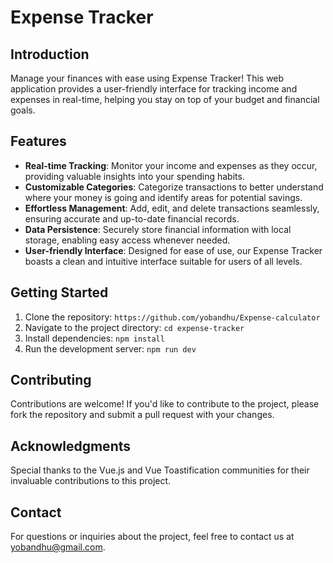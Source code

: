 # Expense Tracker

## Introduction

Manage your finances with ease using Expense Tracker! This web application provides a user-friendly interface for tracking income and expenses in real-time, helping you stay on top of your budget and financial goals.

## Features

- **Real-time Tracking**: Monitor your income and expenses as they occur, providing valuable insights into your spending habits.
- **Customizable Categories**: Categorize transactions to better understand where your money is going and identify areas for potential savings.
- **Effortless Management**: Add, edit, and delete transactions seamlessly, ensuring accurate and up-to-date financial records.
- **Data Persistence**: Securely store financial information with local storage, enabling easy access whenever needed.
- **User-friendly Interface**: Designed for ease of use, our Expense Tracker boasts a clean and intuitive interface suitable for users of all levels.

## Getting Started

1. Clone the repository: `https://github.com/yobandhu/Expense-calculator`
2. Navigate to the project directory: `cd expense-tracker`
3. Install dependencies: `npm install`
4. Run the development server: `npm run dev`

## Contributing

Contributions are welcome! If you'd like to contribute to the project, please fork the repository and submit a pull request with your changes.

## Acknowledgments

Special thanks to the Vue.js and Vue Toastification communities for their invaluable contributions to this project.

## Contact

For questions or inquiries about the project, feel free to contact us at [yobandhu@gmail.com](mailto:your.email@example.com).

